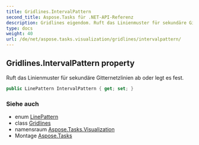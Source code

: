 ```yaml
---
title: Gridlines.IntervalPattern
second_title: Aspose.Tasks für .NET-API-Referenz
description: Gridlines eigendom. Ruft das Linienmuster für sekundäre Gitternetzlinien ab oder legt es fest.
type: docs
weight: 40
url: /de/net/aspose.tasks.visualization/gridlines/intervalpattern/
---
```

## Gridlines.IntervalPattern property

Ruft das Linienmuster für sekundäre Gitternetzlinien ab oder legt es fest.

```csharp
public LinePattern IntervalPattern { get; set; }
```

### Siehe auch

* enum [LinePattern](../../linepattern/)
* class [Gridlines](../)
* namensraum [Aspose.Tasks.Visualization](../../gridlines/)
* Montage [Aspose.Tasks](../../../)


